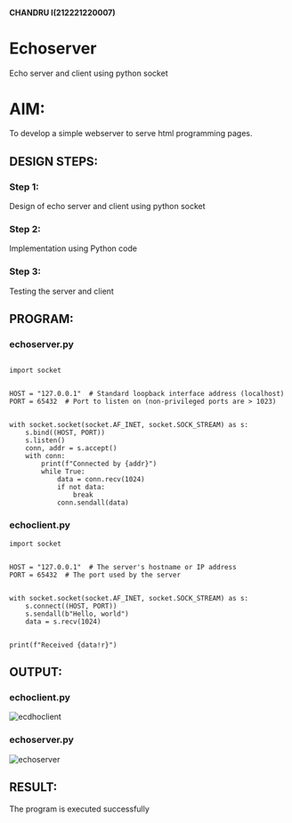 #### CHANDRU I(212221220007)
# Echoserver
Echo server and client using python socket

# AIM:

To develop a simple webserver to serve html programming pages.

## DESIGN STEPS:

### Step 1:

Design of echo server and client using python socket

### Step 2:

Implementation using Python code

### Step 3:

Testing the server and client 

## PROGRAM:
### echoserver.py
```

import socket


HOST = "127.0.0.1"  # Standard loopback interface address (localhost)
PORT = 65432  # Port to listen on (non-privileged ports are > 1023)


with socket.socket(socket.AF_INET, socket.SOCK_STREAM) as s:
    s.bind((HOST, PORT))
    s.listen()
    conn, addr = s.accept()
    with conn:
        print(f"Connected by {addr}")
        while True:
            data = conn.recv(1024)
            if not data:
                break
            conn.sendall(data)
```
### echoclient.py
```
import socket


HOST = "127.0.0.1"  # The server's hostname or IP address
PORT = 65432  # The port used by the server


with socket.socket(socket.AF_INET, socket.SOCK_STREAM) as s:
    s.connect((HOST, PORT))
    s.sendall(b"Hello, world")
    data = s.recv(1024)


print(f"Received {data!r}")
```
## OUTPUT:
### echoclient.py
![ecdhoclient](https://github.com/Roselineb/Echoserver/assets/128909895/52862f1c-bba0-4f1f-aeda-0dda2367d68a)
### echoserver.py
![echoserver](https://github.com/Roselineb/Echoserver/assets/128909895/3ecf757f-f243-407b-80fb-6d16fb769f03)


## RESULT:
The program is executed successfully
